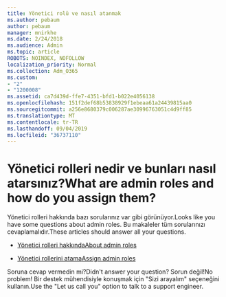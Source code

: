 ```yaml
---
title: Yönetici rolü ve nasıl atanmak
ms.author: pebaum
author: pebaum
manager: mnirkhe
ms.date: 2/24/2018
ms.audience: Admin
ms.topic: article
ROBOTS: NOINDEX, NOFOLLOW
localization_priority: Normal
ms.collection: Adm_O365
ms.custom:
- "2"
- "1200008"
ms.assetid: ca7d439d-ffe7-4351-bfd1-b022e4056138
ms.openlocfilehash: 151f2def68b53838929f1ebeaa61a24439815aa0
ms.sourcegitcommit: a256e8680379c006287ae30996763051c4d9ff85
ms.translationtype: MT
ms.contentlocale: tr-TR
ms.lasthandoff: 09/04/2019
ms.locfileid: "36737110"
---
```

# <a name="what-are-admin-roles-and-how-do-you-assign-them"></a><span data-ttu-id="3ae63-102">Yönetici rolleri nedir ve bunları nasıl atarsınız?</span><span class="sxs-lookup"><span data-stu-id="3ae63-102">What are admin roles and how do you assign them?</span></span>

<span data-ttu-id="3ae63-103">Yönetici rolleri hakkında bazı sorularınız var gibi görünüyor.</span><span class="sxs-lookup"><span data-stu-id="3ae63-103">Looks like you have some questions about admin roles.</span></span> <span data-ttu-id="3ae63-104">Bu makaleler tüm sorularınızı cevaplamalıdır.</span><span class="sxs-lookup"><span data-stu-id="3ae63-104">These articles should answer all your questions.</span></span>
  
- [<span data-ttu-id="3ae63-105">Yönetici rolleri hakkında</span><span class="sxs-lookup"><span data-stu-id="3ae63-105">About admin roles</span></span>](https://docs.microsoft.com/office365/admin/add-users/about-admin-roles)

- [<span data-ttu-id="3ae63-106">Yönetici rollerini atama</span><span class="sxs-lookup"><span data-stu-id="3ae63-106">Assign admin roles</span></span>](https://docs.microsoft.com/office365/admin/add-users/assign-admin-roles)

<span data-ttu-id="3ae63-107">Soruna cevap vermedin mi?</span><span class="sxs-lookup"><span data-stu-id="3ae63-107">Didn't answer your question?</span></span> <span data-ttu-id="3ae63-108">Sorun değil!</span><span class="sxs-lookup"><span data-stu-id="3ae63-108">No problem!</span></span> <span data-ttu-id="3ae63-109">Bir destek mühendisiyle konuşmak için "Sizi arayalım" seçeneğini kullanın.</span><span class="sxs-lookup"><span data-stu-id="3ae63-109">Use the "Let us call you" option to talk to a support engineer.</span></span>
  